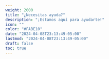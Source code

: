 ```yaml
---
weight: 2000
title: "¿Necesitas ayuda?"
description: "¡Estamos aquí para ayudarte!"
icon: ""
color: "#FABE10"
date: "2024-04-08T23:13:49-05:00"
lastmod: "2024-04-08T23:13:49-05:00"
draft: false
toc: true
---
```

<br>